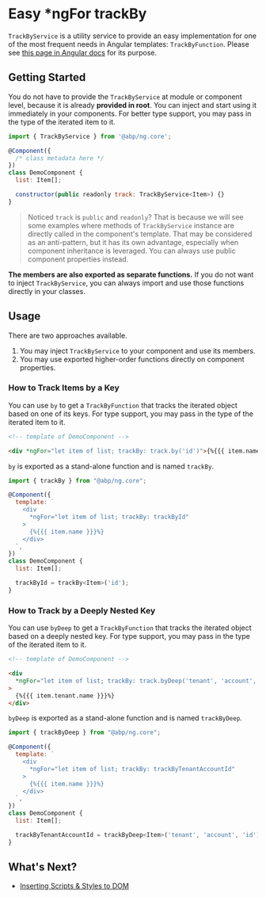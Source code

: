 # Easy *ngFor trackBy

`TrackByService` is a utility service to provide an easy implementation for one of the most frequent needs in Angular templates: `TrackByFunction`. Please see [this page in Angular docs](https://angular.io/guide/template-syntax#ngfor-with-trackby) for its purpose.



## Getting Started

You do not have to provide the `TrackByService` at module or component level, because it is already **provided in root**. You can inject and start using it immediately in your components. For better type support, you may pass in the type of the iterated item to it.

```js
import { TrackByService } from '@abp/ng.core';

@Component({
  /* class metadata here */
})
class DemoComponent {
  list: Item[];

  constructor(public readonly track: TrackByService<Item>) {}
}
```



> Noticed `track` is `public` and `readonly`? That is because we will see some examples where methods of `TrackByService` instance are directly called in the component's template. That may be considered as an anti-pattern, but it has its own advantage, especially when component inheritance is leveraged. You can always use public component properties instead.



**The members are also exported as separate functions.** If you do not want to inject `TrackByService`, you can always import and use those functions directly in your classes.



## Usage

There are two approaches available.

1. You may inject `TrackByService` to your component and use its members.
2. You may use exported higher-order functions directly on component properties.



### How to Track Items by a Key

You can use `by` to get a `TrackByFunction` that tracks the iterated object based on one of its keys. For type support, you may pass in the type of the iterated item to it.

```html
<!-- template of DemoComponent -->

<div *ngFor="let item of list; trackBy: track.by('id')">{%{{{ item.name }}}%}</div>
```



`by` is exported as a stand-alone function and is named `trackBy`.

```js
import { trackBy } from "@abp/ng.core";

@Component({
  template: `
    <div
      *ngFor="let item of list; trackBy: trackById"
    >
      {%{{{ item.name }}}%}
    </div>
  `,
})
class DemoComponent {
  list: Item[];

  trackById = trackBy<Item>('id');
}
```



### How to Track by a Deeply Nested Key

You can use `byDeep` to get a `TrackByFunction` that tracks the iterated object based on a deeply nested key. For type support, you may pass in the type of the iterated item to it.

```html
<!-- template of DemoComponent -->

<div
  *ngFor="let item of list; trackBy: track.byDeep('tenant', 'account', 'id')"
>
  {%{{{ item.tenant.name }}}%}
</div>
```



`byDeep` is exported as a stand-alone function and is named `trackByDeep`.

```js
import { trackByDeep } from "@abp/ng.core";

@Component({
  template: `
    <div
      *ngFor="let item of list; trackBy: trackByTenantAccountId"
    >
      {%{{{ item.name }}}%}
    </div>
  `,
})
class DemoComponent {
  list: Item[];

  trackByTenantAccountId = trackByDeep<Item>('tenant', 'account', 'id');
}
```



## What's Next?

- [Inserting Scripts & Styles to DOM](./Dom-Insertion-Service.md)
